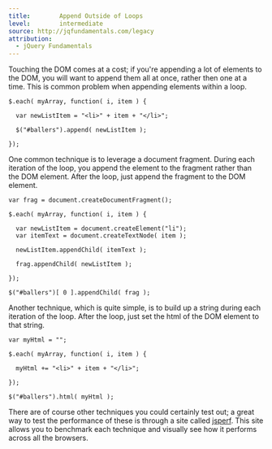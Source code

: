 ```yaml
---
title:        Append Outside of Loops
level:        intermediate
source: http://jqfundamentals.com/legacy
attribution: 
  - jQuery Fundamentals
---
```


Touching the DOM comes at a cost; if you're appending a lot of elements to the
DOM, you will want to append them all at once, rather then one at a time. This is common problem when appending elements within a loop.

```
$.each( myArray, function( i, item ) {

  var newListItem = "<li>" + item + "</li>";

  $("#ballers").append( newListItem );

});
```

One common technique is to leverage a document fragment. During each iteration
of the loop, you append the element to the fragment rather than the DOM
element. After the loop, just append the fragment to the DOM element.

```
var frag = document.createDocumentFragment();

$.each( myArray, function( i, item ) {

  var newListItem = document.createElement("li");
  var itemText = document.createTextNode( item );

  newListItem.appendChild( itemText );

  frag.appendChild( newListItem );

});

$("#ballers")[ 0 ].appendChild( frag );
```

Another technique, which is quite simple, is to build up a string during each iteration of the loop. After the loop, just set the html of the DOM element to that string.

```
var myHtml = "";

$.each( myArray, function( i, item ) {

  myHtml += "<li>" + item + "</li>";

});

$("#ballers").html( myHtml );
```

There are of course other techniques you could certainly test out; a great way to test the performance of these is through a site called [jsperf](http://jsperf.com). This site allows you to benchmark each technique and visually see how it performs across all the browsers.

